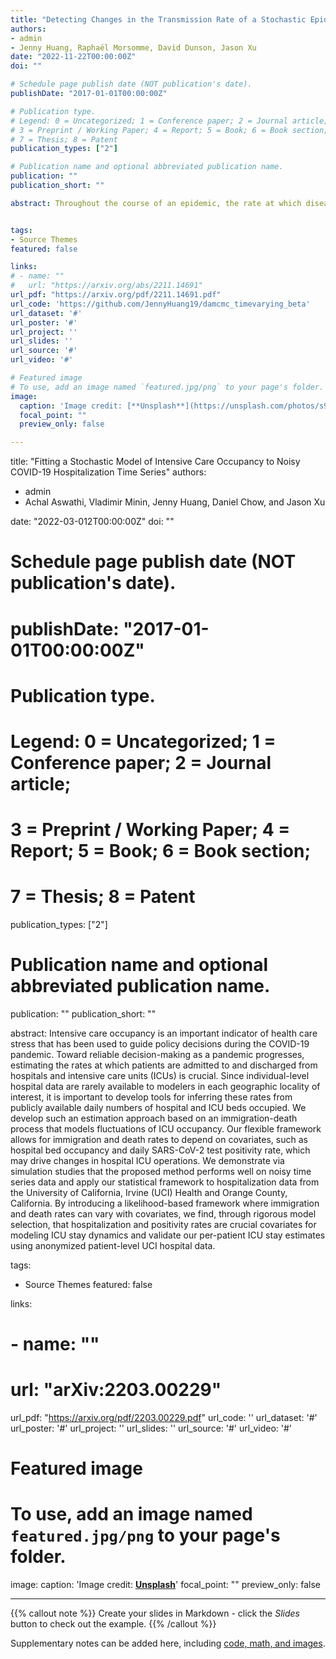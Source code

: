 ```yaml
---
title: "Detecting Changes in the Transmission Rate of a Stochastic Epidemic Model"
authors: 
- admin
- Jenny Huang, Raphaël Morsomme, David Dunson, Jason Xu
date: "2022-11-22T00:00:00Z"
doi: ""

# Schedule page publish date (NOT publication's date).
publishDate: "2017-01-01T00:00:00Z"

# Publication type.
# Legend: 0 = Uncategorized; 1 = Conference paper; 2 = Journal article;
# 3 = Preprint / Working Paper; 4 = Report; 5 = Book; 6 = Book section;
# 7 = Thesis; 8 = Patent
publication_types: ["2"]

# Publication name and optional abbreviated publication name.
publication: ""
publication_short: ""

abstract: Throughout the course of an epidemic, the rate at which disease spreads varies with behavioral changes, the emergence of new disease variants, and the introduction of mitigation policies. Estimating such changes in transmission rates can help us better model and predict the dynamics of an epidemic, and provide insight into the efficacy of control and intervention strategies. We present a method for likelihood-based estimation of parameters in the stochastic SIR model under a time-inhomogeneous transmission rate comprised of piecewise constant components. In doing so, our method simultaneously learns change points in the transmission rate via a Markov chain Monte Carlo algorithm. The method targets the exact model posterior in a difficult missing data setting given only partially observed case counts over time. We validate performance on simulated data before applying our approach to data from an Ebola outbreak in Western Africa and COVID-19 outbreak on a university campus.


tags:
- Source Themes
featured: false

links:
# - name: ""
#   url: "https://arxiv.org/abs/2211.14691"
url_pdf: "https://arxiv.org/pdf/2211.14691.pdf"
url_code: 'https://github.com/JennyHuang19/damcmc_timevarying_beta'
url_dataset: '#'
url_poster: '#'
url_project: ''
url_slides: ''
url_source: '#'
url_video: '#'

# Featured image
# To use, add an image named `featured.jpg/png` to your page's folder. 
image:
  caption: 'Image credit: [**Unsplash**](https://unsplash.com/photos/s9CC2SKySJM)'
  focal_point: ""
  preview_only: false

---
```

title: "Fitting a Stochastic Model of Intensive Care Occupancy to Noisy COVID-19 Hospitalization Time Series"
authors: 
- admin
- Achal Aswathi, Vladimir Minin, Jenny Huang, Daniel Chow, and Jason Xu

date: "2022-03-012T00:00:00Z"
doi: ""

# Schedule page publish date (NOT publication's date).
# publishDate: "2017-01-01T00:00:00Z"

# Publication type.
# Legend: 0 = Uncategorized; 1 = Conference paper; 2 = Journal article;
# 3 = Preprint / Working Paper; 4 = Report; 5 = Book; 6 = Book section;
# 7 = Thesis; 8 = Patent
publication_types: ["2"]

# Publication name and optional abbreviated publication name.
publication: ""
publication_short: ""

abstract: Intensive care occupancy is an important indicator of health care stress that has been used to guide policy decisions during the COVID-19 pandemic. Toward reliable decision-making as a pandemic progresses, estimating the rates at which patients are admitted to and discharged from hospitals and intensive care units (ICUs) is crucial. Since individual-level hospital data are rarely available to modelers in each geographic locality of interest, it is important to develop tools for inferring these rates from publicly available daily numbers of hospital and ICU beds occupied. We develop such an estimation approach based on an immigration-death process that models fluctuations of ICU occupancy. Our flexible framework allows for immigration and death rates to depend on covariates, such as hospital bed occupancy and daily SARS-CoV-2 test positivity rate, which may drive changes in hospital ICU operations. We demonstrate via simulation studies that the proposed method performs well on noisy time series data and apply our statistical framework to hospitalization data from the University of California, Irvine (UCI) Health and Orange County, California. By introducing a likelihood-based framework where immigration and death rates can vary with covariates, we find, through rigorous model selection, that hospitalization and positivity rates are crucial covariates for modeling ICU stay dynamics and validate our per-patient ICU stay estimates using anonymized patient-level UCI hospital data.


tags:
- Source Themes
featured: false

links:
# - name: ""
#   url: "arXiv:2203.00229"
url_pdf: "https://arxiv.org/pdf/2203.00229.pdf"
url_code: ''
url_dataset: '#'
url_poster: '#'
url_project: ''
url_slides: ''
url_source: '#'
url_video: '#'

# Featured image
# To use, add an image named `featured.jpg/png` to your page's folder. 
image:
  caption: 'Image credit: [**Unsplash**](https://unsplash.com/photos/s9CC2SKySJM)'
  focal_point: ""
  preview_only: false

---

{{% callout note %}}
Create your slides in Markdown - click the *Slides* button to check out the example.
{{% /callout %}}

Supplementary notes can be added here, including [code, math, and images](https://wowchemy.com/docs/writing-markdown-latex/).
